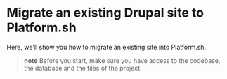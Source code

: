# Migrate an existing Drupal site to Platform.sh

Here, we'll show you how to migrate an existing site into Platform.sh.

> **note**
> Before you start, make sure you have access to the codebase, the database and the files of the project.
